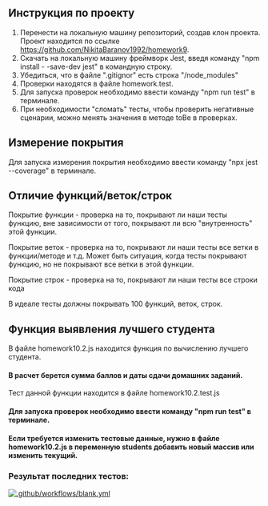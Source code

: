 ## Инструкция по проекту

1) Перенести на локальную машину репозиторий, создав клон проекта. Проект находится по ссылке https://github.com/NikitaBaranov1992/homework9.
2) Скачать на локальную машину фреймворк Jest, введя команду "npm install - -save-dev jest" в командную строку.
3) Убедиться, что в файле ".gitignor" есть строка "/node_modules" 
4) Проверки находятся в файле homework.test.
5) Для запуска проверок необходимо ввести команду "npm run test" в терминале.
6) При необходимости "сломать" тесты, чтобы проверить негативные сценарии, можно менять значения в методе toBe в проверках.


## Измерение покрытия
Для запуска измерения покрытия необходимо ввести команду "npx jest --coverage" в терминале.

## Отличие функций/веток/строк
Покрытие функции - проверка на то, покрывают ли наши тесты функцию, вне зависимости от того, покрывают ли всю "внутренность" этой функции.

Покрытие веток - проверка на то, покрывают ли наши тесты все ветки в функции/методе и т.д. Может быть ситуация, когда тесты покрывают функцию, но не покрывают все ветки в этой функции.

Покрытие строк - проверка на то, покрывают ли наши тесты все строки кода

В идеале тесты должны покрывать 100 функций, веток, строк.

## Функция выявления лучшего студента
В файле homework10.2.js находится функция по вычислению лучшего студента. 
#### В расчет берется сумма баллов и даты сдачи домашних заданий.
Тест данной функции находится в файле homework10.2.test.js
#### Для запуска проверок необходимо ввести команду "npm run test" в терминале.

#### Если требуется изменить тестовые данные, нужно в файле homework10.2.js в переменную students добавить новый массив или изменить текущий.

### Результат последних тестов:

[![.github/workflows/blank.yml](https://github.com/NikitaBaranov1992/homework9/actions/workflows/blank.yml/badge.svg)](https://github.com/NikitaBaranov1992/homework9/actions/workflows/blank.yml)
